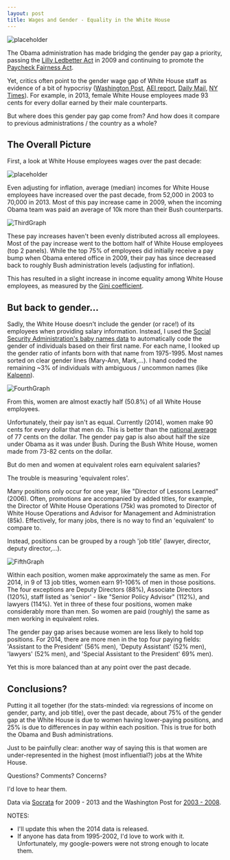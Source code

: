 ```yaml
---
layout: post
title: Wages and Gender - Equality in the White House
---
```


![placeholder](http://icsulam.github.io/assets/p1-00-intro2014.png "First Image")

The Obama administration has made bridging the gender pay gap a priority, passing the [Lilly Ledbetter Act](http://en.wikipedia.org/wiki/Lilly_Ledbetter_Fair_Pay_Act_of_2009) in 2009 and continuing to promote the [Paycheck Fairness Act](http://www.nytimes.com/2014/03/21/us/politics/obama-to-promote-expanded-economic-opportunities-for-women.html).

Yet, critics often point to the gender wage gap of White House staff as evidence of a bit of hypocrisy ([Washington Post](http://www.washingtonpost.com/blogs/post-politics/wp/2014/04/07/the-white-houses-own-wage-gender-gap/), [AEI report](http://www.aei-ideas.org/2014/02/february-20-is-white-house-equal-pay-day-the-date-in-2014-women-must-work-to-earn-what-men-earned-in-2013/), [Daily Mail](http://www.dailymail.co.uk/news/article-2128513/Women-paid-significantly-Obama-White-House-male-counterparts.html), [NY Times](http://www.nytimes.com/2014/04/08/us/politics/as-obama-spotlights-gender-gap-in-wages-his-own-payroll-draws-scrutiny.html?_r=0)).  For example, in 2013, female White House employees made 93 cents for every dollar earned by their male counterparts.

But where does this gender pay gap come from? And how does it compare to previous administrations / the country as a whole?

## The Overall Picture

First, a look at White House employees wages over the past decade:

![placeholder](/assets/p1-01-median2014.png)

Even adjusting for inflation, average (median) incomes for White House employees have increased over the past decade, from 52,000 in 2003 to 70,000 in 2013. Most of this pay increase came in 2009, when the incoming Obama team was paid an average of 10k more than their Bush counterparts.

![ThirdGraph](/assets/p1-02-income2014.png)

These pay increases haven't been evenly distributed across all employees. Most of the pay increase went to the bottom half of White House employees (top 2 panels).  While the top 75% of employees did initially receive a pay bump when Obama entered office in 2009, their pay has since decreased back to roughly Bush administration levels (adjusting for inflation).

This has resulted in a slight increase in income equality among White House employees, as measured by the [Gini coefficient](http://en.wikipedia.org/wiki/Gini_coefficient).

## But back to gender...

Sadly, the White House doesn't include the gender (or race!) of its employees when providing salary information. Instead, I used the [Social Security Administration's baby names data](http://www.ssa.gov/oact/babynames/limits.html) to automatically code the gender of individuals based on their first name. For each name, I looked up the gender ratio of infants born with that name from 1975-1995. Most names sorted on clear gender lines (Mary-Ann, Mark,...). I hand coded the remaining ~3% of individuals with ambiguous / uncommon names (like [Kalpenn](http://en.wikipedia.org/wiki/Kal_Penn)).

![FourthGraph](/assets/p1-03-gender2014.png)

From this, women are almost exactly half (50.8%) of all White House employees.

Unfortunately, their pay isn't as equal. Currently (2014), women make 90 cents for every dollar that men do. This is better than the [national average](http://www.iwpr.org/publications/pubs/the-gender-wage-gap-2012/) of 77 cents on the dollar. The gender pay gap is also about half the size under Obama as it was under Bush. During the Bush White House, women made from 73-82 cents on the dollar.

But do men and women at equivalent roles earn equivalent salaries?

The trouble is measuring 'equivalent roles'.

Many positions only occur for one year, like "Director of Lessons Learned" (2006). Often, promotions are accompanied by added titles, for example, the Director of White House Operations (75k) was promoted to Director of White House Operations and Advisor for Management and Administration (85k). Effectively, for many jobs, there is no way to find an 'equivalent' to compare to.

Instead, positions can be grouped by a rough 'job title' (lawyer, director, deputy director,...).

![FifthGraph](/assets/p1-04-summaryPlot.png)

Within each position,  women make approximately the same as men. For 2014, in 9 of 13 job titles, women earn 91-106% of men in those positions. The four exceptions are Deputy Directors (88%), Associate Directors (120%), staff listed as 'senior' - like "Senior Policy Advisor" (112%), and lawyers (114%). Yet in three of these four positions, women make considerably more than men. So women are paid (roughly) the same as men working in equivalent roles.

The gender pay gap arises because women are less likely to hold top positions. For 2014, there are more men in the top four paying fields: 'Assistant to the President' (56% men), 'Deputy Assistant' (52% men), 'lawyers' (52% men), and 'Special Assistant to the President' 69% men).

Yet this is more balanced than at any point over the past decade.

## Conclusions?

Putting it all together (for the stats-minded: via regressions of income on gender, party, and job title), over the past decade, about 75% of the gender gap at the White House is due to women having lower-paying positions, and 25% is due to differences in pay within each position. This is true for both the Obama and Bush administrations.

Just to be painfully clear: another way of saying this is that women are under-represented in the highest (most influential?) jobs at the White House.

Questions?
Comments?
Concerns?

I'd love to hear them.


Data via [Socrata](https://opendata.socrata.com/) for 2009 - 2013 and the Washington Post for [2003 - 2008](http://www.washingtonpost.com/wp-srv/opinions/graphics/2008stafflistsalary.html).

NOTES:
* I'll update this when the 2014 data is released.
* If anyone has data from 1995-2002, I'd love to work with it. Unfortunately, my google-powers were not strong enough to locate them. 